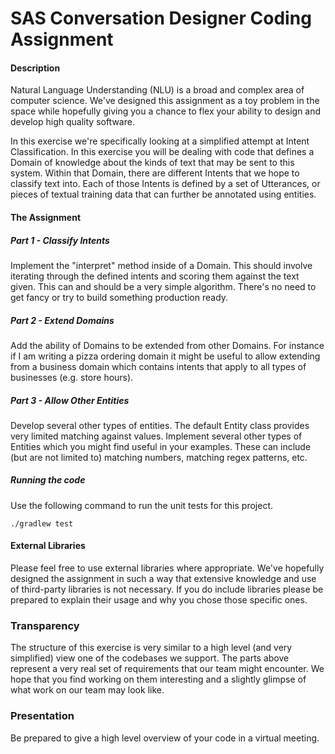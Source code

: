 # SAS Conversation Designer Coding Assignment

#### Description
Natural Language Understanding (NLU) is a broad and complex area of computer science. We've designed this 
assignment as a toy problem in the space while hopefully giving you a chance to
 flex your ability to design and develop high quality software. 
 
In this exercise we're specifically looking at a simplified attempt at Intent Classification. In this
exercise you will be dealing with code that defines a Domain of knowledge about the kinds of text that
may be sent to this system. Within that Domain, there are different Intents that we hope to classify text into.
Each of those Intents is defined by a set of Utterances, or pieces of textual training data that can further be annotated using
entities.

#### The Assignment

##### Part 1 - Classify Intents
Implement the "interpret" method inside of a Domain. This should involve iterating through 
the defined intents and scoring them against the text given. This can and should 
be a very simple algorithm. There's no need to get fancy or try to build something production
ready.

##### Part 2 - Extend Domains
Add the ability of Domains to be extended from other Domains. For instance if I am writing 
a pizza ordering domain it might be useful to allow extending from a business domain
which contains intents that apply to all types of businesses (e.g. store hours).

##### Part 3 - Allow Other Entities
Develop several other types of entities. The default Entity class provides very limited
matching against values. Implement several other types of Entities which you might find useful
in your examples. These can include (but are not limited to) matching numbers, matching regex patterns, etc.

##### Running the code
Use the following command to run the unit tests for this project.
```
./gradlew test
```

#### External Libraries
Please feel free to use external libraries where appropriate. We've hopefully designed the assignment
in such a way that extensive knowledge and use of third-party libraries is not necessary. If you do 
include libraries please be prepared to explain their usage and why you chose those specific ones.

### Transparency
The structure of this exercise is very similar to a high level (and very simplified) view one of
the codebases we support. The parts above represent a very real set of requirements that our team
might encounter. We hope that you find working on them interesting and a slightly glimpse of what work
on our team may look like.

### Presentation
Be prepared to give a high level overview of your code in a virtual meeting. 


